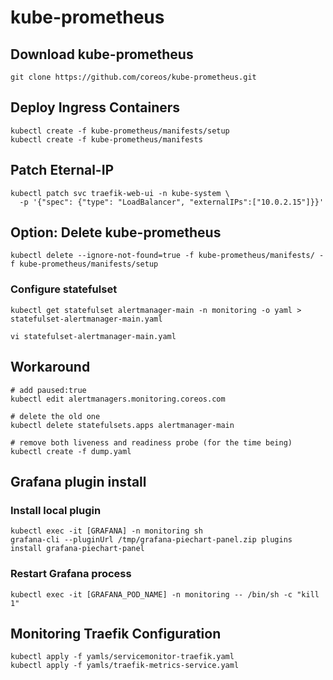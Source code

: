 # kube-prometheus

## Download kube-prometheus
```
git clone https://github.com/coreos/kube-prometheus.git
```

## Deploy Ingress Containers
```
kubectl create -f kube-prometheus/manifests/setup
kubectl create -f kube-prometheus/manifests
```

## Patch Eternal-IP
```
kubectl patch svc traefik-web-ui -n kube-system \
  -p '{"spec": {"type": "LoadBalancer", "externalIPs":["10.0.2.15"]}}'
```

## Option: Delete kube-prometheus

```
kubectl delete --ignore-not-found=true -f kube-prometheus/manifests/ -f kube-prometheus/manifests/setup
```

### Configure statefulset
```
kubectl get statefulset alertmanager-main -n monitoring -o yaml > statefulset-alertmanager-main.yaml
```
```
vi statefulset-alertmanager-main.yaml
```

## Workaround
```
# add paused:true   
kubectl edit alertmanagers.monitoring.coreos.com

# delete the old one   
kubectl delete statefulsets.apps alertmanager-main

# remove both liveness and readiness probe (for the time being)
kubectl create -f dump.yaml
```

## Grafana plugin install
### Install local plugin
```
kubectl exec -it [GRAFANA] -n monitoring sh 
grafana-cli --pluginUrl /tmp/grafana-piechart-panel.zip plugins install grafana-piechart-panel
```

### Restart Grafana process
```
kubectl exec -it [GRAFANA_POD_NAME] -n monitoring -- /bin/sh -c "kill 1"
```
## Monitoring Traefik Configuration
```
kubectl apply -f yamls/servicemonitor-traefik.yaml
kubectl apply -f yamls/traefik-metrics-service.yaml
```
